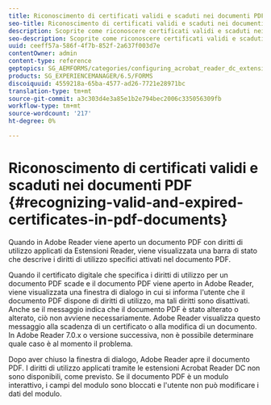 ```yaml
---
title: Riconoscimento di certificati validi e scaduti nei documenti PDF
seo-title: Riconoscimento di certificati validi e scaduti nei documenti PDF
description: Scoprite come riconoscere certificati validi e scaduti nei documenti PDF.
seo-description: Scoprite come riconoscere certificati validi e scaduti nei documenti PDF.
uuid: ceeff57a-586f-4f7b-852f-2a637f003d7e
contentOwner: admin
content-type: reference
geptopics: SG_AEMFORMS/categories/configuring_acrobat_reader_dc_extensions
products: SG_EXPERIENCEMANAGER/6.5/FORMS
discoiquuid: 4559218a-65ba-4577-ad26-7721e28971bc
translation-type: tm+mt
source-git-commit: a3c303d4e3a85e1b2e794bec2006c335056309fb
workflow-type: tm+mt
source-wordcount: '217'
ht-degree: 0%

---
```



# Riconoscimento di certificati validi e scaduti nei documenti PDF {#recognizing-valid-and-expired-certificates-in-pdf-documents}

Quando in  Adobe Reader viene aperto un documento PDF con diritti di utilizzo applicati da Estensioni Reader, viene visualizzata una barra di stato che descrive i diritti di utilizzo specifici attivati nel documento PDF.

Quando il certificato digitale che specifica i diritti di utilizzo per un documento PDF scade e il documento PDF viene aperto in  Adobe Reader, viene visualizzata una finestra di dialogo in cui si informa l&#39;utente che il documento PDF dispone di diritti di utilizzo, ma tali diritti sono disattivati. Anche se il messaggio indica che il documento PDF è stato alterato o alterato, ciò non avviene necessariamente.  Adobe Reader visualizza questo messaggio alla scadenza di un certificato o alla modifica di un documento. In  Adobe Reader 7.0.x o versione successiva, non è possibile determinare quale caso è al momento il problema.

Dopo aver chiuso la finestra di dialogo,  Adobe Reader apre il documento PDF. I diritti di utilizzo applicati tramite le estensioni Acrobat Reader DC non sono disponibili, come previsto. Se il documento PDF è un modulo interattivo, i campi del modulo sono bloccati e l&#39;utente non può modificare i dati del modulo.
